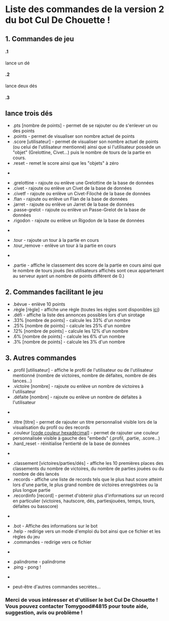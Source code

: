 # Liste des commandes de la version 2 du bot Cul De Chouette !
## 1. Commandes de jeu
#### .1
lance un dé
#### .2
lance deux dés
#### .3
lance trois dés
-
* .pts [nombre de points] - permet de se rajouter ou de s'enlever un ou des points
* .points - permet de visualiser son nombre actuel de points
* .score [utilisateur] - permet de visualiser son nombre actuel de points (ou celui de l'utilisateur mentionné) ainsi que si l'utilisateur possède un "objet" (Grelottine, Civet...) puis le nombre de tours de la partie en cours.
* .reset - remet le score ainsi que les "objets" à zéro
-
* .grelottine - rajoute ou enlève une Grelottine de la base de données
* .civet - rajoute ou enlève un Civet de la base de données
* .civetf - rajoute ou enlève un Civet-Filoché de la base de données
* .flan - rajoute ou enlève un Flan de la base de données
* .jarret - rajoute ou enlève un Jarret de la base de données
* .passe-grelot - rajoute ou enlève un Passe-Grelot de la base de données
* .rigodon - rajoute ou enlève un Rigodon de la base de données
-
* .tour - rajoute un tour à la partie en cours
* .tour_remove - enlève un tour à la partie en cours
-
* .partie - affiche le classement des score de la partie en cours ainsi que le nombre de tours joués (les utilisateurs affichés sont ceux appartenant au serveur ayant un nombre de points différent de 0.)


## 2. Commandes facilitant le jeu
* .bévue - enlève 10 points
* .règle [règle] - affiche une règle (toutes les règles sont disponibles [ici](todo))
* .défi - affiche la liste des annonces possibles lors d'un sirotage
* .33% [nombre de points] - calcule les 33% d'un nombre
* .25% [nombre de points] - calcule les 25% d'un nombre
* .12% [nombre de points] - calcule les 12% d'un nombre
* .6% [nombre de points] - calcule les 6% d'un nombre
* .3% [nombre de points] - calcule les 3% d'un nombre

## 3. Autres commandes
* .profil [utilisateur] - affiche le profil de l'utilisateur ou de l'utilisateur mentionné (nombre de victoires, nombre de défaites, nombre de dés lances...)
* .victoire [nombre] - rajoute ou enlève un nombre de victoires à l'utilisateur
* .défaite [nombre] - rajoute ou enlève un nombre de défaites à l'utilisateur
-
* .titre [titre] - permet de rajouter un titre personnalisé visible lors de la visualisation du profil ou des records
* .couleur [[code couleur hexadécimal]](https://www.colorcodehex.com/html-color-picker.html) - permet de rajouter une couleur personnalisée visible à gauche des "embeds" (.profil, .partie, .score...)
* .hard_reset - réinitialise l'entierté de la base de données
-
* .classement [victoires/parties/dés] - affiche les 10 premières places des classements du nombre de victoires, du nombre de parties jouées ou du nombre de dés lancés
* .records - affiche une liste de records tels que le plus haut score atteint lors d'une partie, le plus grand nombre de victoires enregistrées ou la plus longue partie
* .recordinfo [record] - permet d'obtenir plus d'informations sur un record en particulier (victoires, hautscore, dés, partiesjouées, temps, tours, défaites ou basscore)
-
* .bot - Affiche des informations sur le bot
* .help - redirige vers un mode d'emploi du bot ainsi que ce fichier et les règles du jeu
* .commandes - redirige vers ce fichier
-
* .palindrome - palindrome
* .ping - pong !
-
* peut-être d'autres commandes secrètes...

### Merci de vous intéresser et d'utiliser le bot Cul De Chouette ! Vous pouvez contacter Tomygood#4815 pour toute aide, suggestion, avis ou problème !
